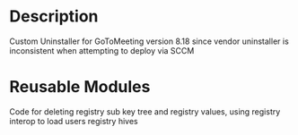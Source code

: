 # Description
Custom Uninstaller for GoToMeeting version 8.18 since vendor uninstaller is inconsistent when attempting to deploy via SCCM

# Reusable Modules
Code for deleting registry sub key tree and registry values, using registry interop to load users registry hives
